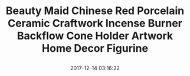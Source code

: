 ---
title: > #shorten me
  Beauty Maid Chinese Red Porcelain Ceramic Craftwork Incense Burner Backflow Cone Holder Artwork Home Decor Figurine
name: >
  Beauty Maid Chinese Red Porcelain Ceramic Craftwork Incense Burner Backflow Cone Holder Artwork Home Decor Figurine
date: "2017-12-14 03:16:22"
buy_now: "https://www.amazon.com/Chinese-Porcelain-Craftwork-Backflow-Figurine/dp/B074V17CMZ?SubscriptionId=AKIAIA5RBQIWQVTCUEUQ&tag=coldcutdeals-20&linkCode=xm2&camp=2025&creative=165953&creativeASIN=B074V17CMZ"
description_markdown: >-

  - Package include: 1 incense burner & 1 pedestal & 10 backflow incense cones

  - Material: Ceramic, Handmade

  - Collection: Exquisite gifts & Beautiful Home Decor

  - Application scope: Living room, bedroom, study, office, meditation room, yoga room, hotel, library,etc

  - Product Dimension: 5 * 3.8 * 2.8 INCH


tweet_id_str: "941144806448918529"
price: "$19.89"
list_price: "undefined"
deal_price: "undefined"
you_save: "undefined"
asin: "B074V17CMZ"
image: "https://images-na.ssl-images-amazon.com/images/I/41bCYAkXndL.jpg"
---